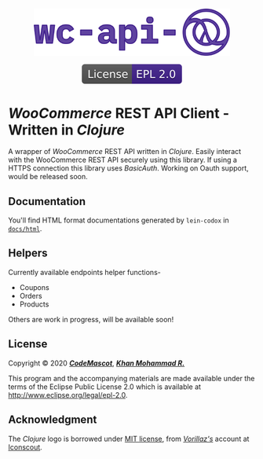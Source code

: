 <p align="center"><a href="https://codemascot.com" target="_blank"><img src="https://raw.githubusercontent.com/codemascot/wc-api-clj/master/img/logo.svg" width="400"></a></p>
<p align="center"><a href="http://www.eclipse.org/legal/epl-2.0" target="_blank"><img src="https://raw.githubusercontent.com/codemascot/wc-api-clj/master/img/License-EPL-2.0-41208c.svg" alt="License"></a></p>

# *WooCommerce* REST API Client - Written in *Clojure*

A wrapper of *WooCommerce* REST API written in *Clojure*. Easily interact with the WooCommerce REST API securely using this library. If using a HTTPS connection this library uses *BasicAuth*. Working on Oauth support, would be released soon.

## Documentation
You'll find HTML format documentations generated by `lein-codox` in [`docs/html`](docs/html/). 

## Helpers
Currently available endpoints helper functions-
- Coupons
- Orders
- Products

Others are work in progress, will be available soon!

## License
Copyright © 2020 ***[CodeMascot](https://www.codemascot.com/)***, ***[Khan Mohammad R.](https://www.codemascot.com/)***

This program and the accompanying materials are made available under the terms of the Eclipse Public License 2.0 which is available at http://www.eclipse.org/legal/epl-2.0.

## Acknowledgment
The *Clojure* logo is borrowed under [MIT license](https://opensource.org/licenses/MIT), from *[Vorillaz's](https://iconscout.com/contributors/vorillaz/icons)* account at [Iconscout](https://iconscout.com).
